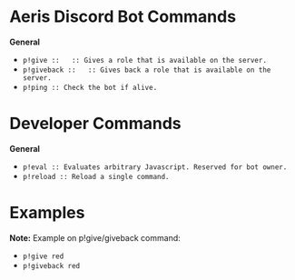 <h1 id="self roles commands">Aeris Discord Bot Commands</h1>

<p><strong>General</strong></p>
<ul>
  <li><code class="highlighter-rouge">p!give :: <role>  :: Gives a role that is available on the server.</code></li>
  <li><code class="highlighter-rouge">p!giveback :: <role>  :: Gives back a role that is available on the server.</code></li>
  <li><code class="highlighter-rouge">p!ping :: Check the bot if alive.</code></li>
</ul>

<h1 id="developer commands">Developer Commands</h1>

<p><strong>General</strong></p>
<ul>
  <li><code class="highlighter-rouge">p!eval :: Evaluates arbitrary Javascript. Reserved for bot owner.</code></li>
  <li><code class="highlighter-rouge">p!reload :: Reload a single command.</code></li>
</ul>


<h1 id="examples">Examples</h1>

<p><strong>Note:</strong> Example on p!give/giveback command:</p>
<ul>
  <li><code class="highlighter-rouge">p!give red</code></li>
  <li><code class="highlighter-rouge">p!giveback red</code></li>
</ul>
